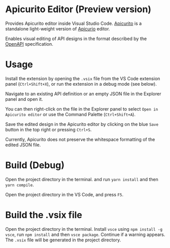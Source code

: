 # Apicurito Editor (Preview version)

Provides Apicurito editor inside Visual Studio Code. [Apicurito](https://github.com/Apicurio/apicurito) is a standalone light-weight version of [Apicurio](https://www.apicur.io/) editor.

Enables visual editing of API designs in the format described by the [OpenAPI](https://www.openapis.org/) specification.

# Usage

Install the extension by opening the `.vsix` file from the VS Code extension panel (`Ctrl+Shift+X`), or run the extension in a debug mode (see below).

Navigate to an existing API definition or an empty JSON file in the Explorer panel and open it.

You can then right-click on the file in the Explorer panel to select `Open in Apicurito editor` or use the Command Palette (`Ctrl+Shift+A`).

Save the edited design in the Apicurito editor by clicking on the blue `Save` button in the top right
or pressing `Ctrl+S`.

Currently, Apicurito does not preserve the whitespace formatting of the edited JSON file.

# Build (Debug)

Open the project directory in the terminal. and run `yarn install` and then `yarn compile`.

Open the project directory in the VS Code, and press `F5`.

# Build the .vsix file

Open the project directory in the terminal. Install `vsce` using `npm install -g vsce`, run `npm install` and then `vsce package`. Continue if a warning appears. The `.vsix` file will be generated in the project directory.
